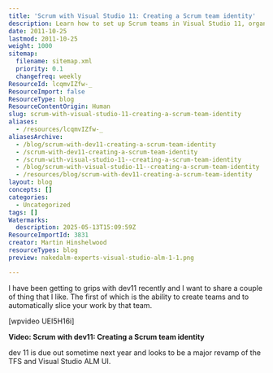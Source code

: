 ```yaml
---
title: 'Scrum with Visual Studio 11: Creating a Scrum team identity'
description: Learn how to set up Scrum teams in Visual Studio 11, organise work by team, and explore new features in the updated TFS and ALM user interface.
date: 2011-10-25
lastmod: 2011-10-25
weight: 1000
sitemap:
  filename: sitemap.xml
  priority: 0.1
  changefreq: weekly
ResourceId: lcqmvIZfw-_
ResourceImport: false
ResourceType: blog
ResourceContentOrigin: Human
slug: scrum-with-visual-studio-11-creating-a-scrum-team-identity
aliases:
  - /resources/lcqmvIZfw-_
aliasesArchive:
  - /blog/scrum-with-dev11-creating-a-scrum-team-identity
  - /scrum-with-dev11-creating-a-scrum-team-identity
  - /scrum-with-visual-studio-11--creating-a-scrum-team-identity
  - /blog/scrum-with-visual-studio-11--creating-a-scrum-team-identity
  - /resources/blog/scrum-with-dev11-creating-a-scrum-team-identity
layout: blog
concepts: []
categories:
  - Uncategorized
tags: []
Watermarks:
  description: 2025-05-13T15:09:59Z
ResourceImportId: 3831
creator: Martin Hinshelwood
resourceTypes: blog
preview: nakedalm-experts-visual-studio-alm-1-1.png

---
```

I have been getting to grips with dev11 recently and I want to share a couple of thing that I like. The first of which is the ability to create teams and to automatically slice your work by that team.

\[wpvideo UEI5H16i\]

**Video: Scrum with dev11: Creating a Scrum team identity**

dev 11 is due out sometime next year and looks to be a major revamp of the TFS and Visual Studio ALM UI.
